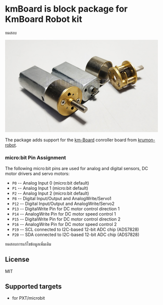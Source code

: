 # kmBoard is block package for KmBoard Robot kit
ทดสอบ

![km-Board](https://raw.githubusercontent.com/matrixserver/kmbit/master/icon.png)  

The package adds support for the [km-Board](http://krumon-robot.com) conroller board from [krumon-robot](http://krumon-robot.com).

### micro:bit Pin Assignment

The following micro:bit pins are used for analog and digital sensors, DC motor drivers and servo motors:

* ``P0`` -- Analog Input 0 (micro:bit default)
* ``P1`` -- Analog Input 1 (micro:bit default)
* ``P2`` -- Analog Input 2 (micro:bit default)
* ``P8`` -- Digital Input/Output and AnalogWrite/Servo1
* ``P12`` -- Digital Input/Output and AnalogWrite/Servo2
* ``P13`` -- DigitalWrite Pin for DC motor control direction 1
* ``P14`` -- AnalogWrite Pin for DC motor speed control 1
* ``P15`` -- DigitalWrite Pin for DC motor control direction 2
* ``P16`` -- AnalogWrite Pin for DC motor speed control 2
* ``P19`` -- SCL connected to I2C-based 12-bit ADC chip (ADS7828)
* ``P20`` -- SDA connected to I2C-based 12-bit ADC chip (ADS7828)

ทดสอบการแก้ไขข้อมูลเพิ่มเติม 



## License

MIT

## Supported targets

* for PXT/microbit

